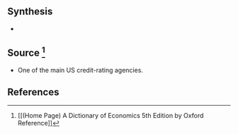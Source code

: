 ## Synthesis
- 
## Source [^1]
- One of the main US credit-rating agencies.
## References

[^1]: [[(Home Page) A Dictionary of Economics 5th Edition by Oxford Reference]]